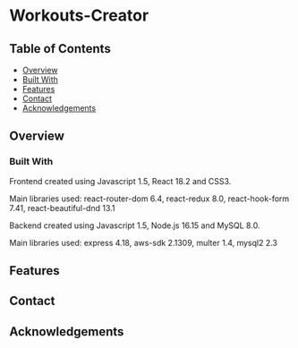 # Workouts-Creator

## Table of Contents

- [Overview](#overview)
- [Built With](#built-with)
- [Features](#features)
- [Contact](#contact)
- [Acknowledgements](#acknowledgements)

## Overview



<!-- TODO: Add a screenshot of the live project.
    1. Link to a 'live demo.'
    2. Describe your overall experience in a couple of sentences.
    3. List a few specific technical things that you learned or improved on.
    4. Share any other tips or guidance for others attempting this or something similar.
 -->

### Built With

Frontend created using Javascript 1.5, React 18.2  and CSS3.


Main libraries used: react-router-dom 6.4, react-redux 8.0, react-hook-form 7.41, react-beautiful-dnd 13.1



Backend created using Javascript 1.5, Node.js 16.15 and MySQL 8.0.

Main libraries used: express 4.18, aws-sdk 2.1309, multer 1.4, mysql2 2.3

## Features

<!-- TODO: List what specific 'user problems' that this application solves. -->

## Contact

<!-- TODO: Include icons and links to your RELEVANT, PROFESSIONAL 'DEV-ORIENTED' social media. LinkedIn and dev.to are minimum. -->

## Acknowledgements

<!-- TODO: List any blog posts, tutorials or plugins that you may have used to complete the project. Only list those that had a significant impact. Obviously, we all 'Google' stuff while working on our things, but maybe something in particular stood out as a 'major contributor' to your skill set for this project. -->
